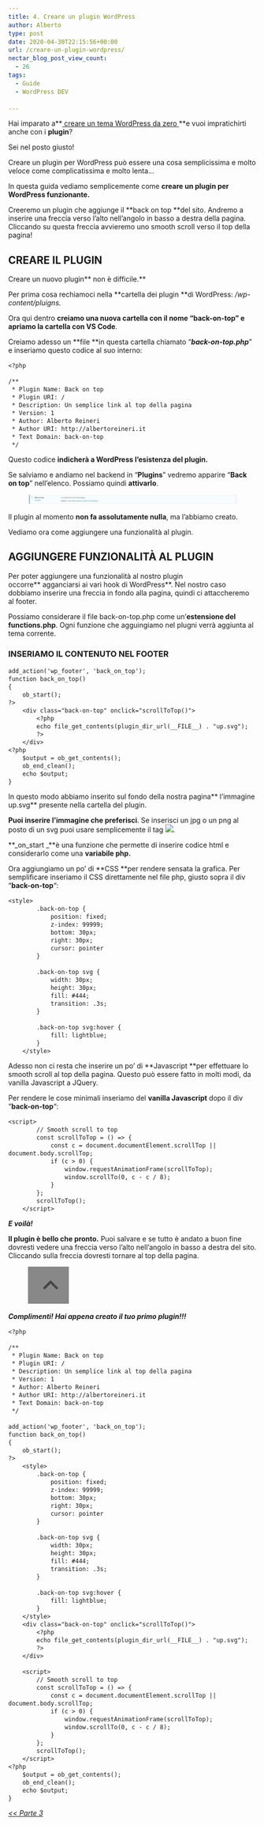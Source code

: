 ```yaml
---
title: 4. Creare un plugin WordPress
author: Alberto
type: post
date: 2020-04-30T22:15:56+00:00
url: /creare-un-plugin-wordpress/
nectar_blog_post_view_count:
  - 26
tags:
  - Guide
  - WordPress DEV

---
```

Hai imparato a**[ creare un tema WordPress da zero ][1]**e vuoi impratichirti anche con i **plugin**?

Sei nel posto giusto!

Creare un plugin per WordPress può essere una cosa semplicissima e molto veloce come complicatissima e molto lenta…

In questa guida vediamo semplicemente come **creare un plugin per WordPress funzionante.**

Creeremo un plugin che aggiunge il **back on top **del sito. Andremo a inserire una freccia verso l’alto nell’angolo in basso a destra della pagina. Cliccando su questa freccia avvieremo uno smooth scroll verso il top della pagina!

## CREARE IL PLUGIN

Creare un nuovo plugin** non è difficile.**

Per prima cosa rechiamoci nella **cartella dei plugin **di WordPress: _/wp-content/pluigns._

Ora qui dentro **creiamo una nuova cartella **con il nome “**back-on-top**” e apriamo la cartella con** VS Code**.

Creiamo adesso un **file **in questa cartella chiamato “_**back-on-top.php**_” e inseriamo questo codice al suo interno:

<pre class="wp-block-code"><code>&lt;?php

/**
 * Plugin Name: Back on top
 * Plugin URI: /
 * Description: Un semplice link al top della pagina
 * Version: 1
 * Author: Alberto Reineri
 * Author URI: http://albertoreineri.it
 * Text Domain: back-on-top
 */</code></pre>

Questo codice **indicherà a WordPress l’esistenza del plugin.**

Se salviamo e andiamo nel backend in “**Plugins**” vedremo apparire “**Back on top**” nell’elenco. Possiamo quindi **attivarlo**.<figure class="wp-block-image size-full">
<img alt="" class="wp-image-331" decoding="async" src="/assets/img/uploads/2022/03/image-41-1024x48-1.png"/> </figure>

Il plugin al momento **non fa assolutamente nulla**, ma l’abbiamo creato.

Vediamo ora come aggiungere una funzionalità al plugin.

## AGGIUNGERE FUNZIONALITÀ AL PLUGIN

Per poter aggiungere una funzionalità al nostro plugin occorre** agganciarsi ai vari hook di WordPress**. Nel nostro caso dobbiamo inserire una freccia in fondo alla pagina, quindi ci attaccheremo al footer.

Possiamo considerare il file back-on-top.php come un’**estensione del functions.php**. Ogni funzione che agguingiamo nel plugni verrà aggiunta al tema corrente.

### INSERIAMO IL CONTENUTO NEL FOOTER

<pre class="wp-block-code"><code>add_action('wp_footer', 'back_on_top');
function back_on_top()
{
    ob_start();
?&gt;
    &lt;div class="back-on-top" onclick="scrollToTop()"&gt;
        &lt;?php
        echo file_get_contents(plugin_dir_url(__FILE__) . "up.svg");
        ?&gt;
    &lt;/div&gt;
&lt;?php
    $output = ob_get_contents();
    ob_end_clean();
    echo $output;
}
</code></pre>

In questo modo abbiamo inserito sul fondo della nostra pagina** l’immagine up.svg** presente nella cartella del plugin.

**Puoi inserire l’immagine che preferisci**. Se inserisci un jpg o un png al posto di un svg puoi usare semplicemente il tag <img src="…"/>.

**_on_start _**è una funzione che permette di inserire codice html e considerarlo come una **variabile php.**

Ora aggiungiamo un po’ di **CSS **per rendere sensata la grafica. Per semplificare inseriamo il CSS direttamente nel file php, giusto sopra il div “**back-on-top**“:

<pre class="wp-block-code"><code>&lt;style&gt;
        .back-on-top {
            position: fixed;
            z-index: 99999;
            bottom: 30px;
            right: 30px;
            cursor: pointer
        }

        .back-on-top svg {
            width: 30px;
            height: 30px;
            fill: #444;
            transition: .3s;
        }

        .back-on-top svg:hover {
            fill: lightblue;
        }
    &lt;/style&gt;</code></pre>

Adesso non ci resta che inserire un po’ di **Javascript **per effettuare lo smooth scroll al top della pagina. Questo può essere fatto in molti modi, da vanilla Javascript a JQuery.

Per rendere le cose minimali inseriamo del **vanilla Javascript** dopo il div “**back-on-top**“:

<pre class="wp-block-code"><code>&lt;script&gt;
        // Smooth scroll to top
        const scrollToTop = () =&gt; {
            const c = document.documentElement.scrollTop || document.body.scrollTop;
            if (c &gt; 0) {
                window.requestAnimationFrame(scrollToTop);
                window.scrollTo(0, c - c / 8);
            }
        };
        scrollToTop();
    &lt;/script&gt;</code></pre>

**_E voilà!_**

**Il plugin è bello che pronto.** Puoi salvare e se tutto è andato a buon fine dovresti vedere una freccia verso l’alto nell’angolo in basso a destra del sito. Cliccando sulla freccia dovresti tornare al top della pagina.<figure class="wp-block-image size-full">
<img alt="" class="wp-image-332" decoding="async" src="/assets/img/uploads/2022/03/image-39-1.png"> </img></figure>

**_Complimenti! Hai appena creato il tuo primo plugin!!!_**



<pre class="wp-block-code"><code>&lt;?php

/**
 * Plugin Name: Back on top
 * Plugin URI: /
 * Description: Un semplice link al top della pagina
 * Version: 1
 * Author: Alberto Reineri
 * Author URI: http://albertoreineri.it
 * Text Domain: back-on-top
 */

add_action('wp_footer', 'back_on_top');
function back_on_top()
{
    ob_start();
?&gt;
    &lt;style&gt;
        .back-on-top {
            position: fixed;
            z-index: 99999;
            bottom: 30px;
            right: 30px;
            cursor: pointer
        }

        .back-on-top svg {
            width: 30px;
            height: 30px;
            fill: #444;
            transition: .3s;
        }

        .back-on-top svg:hover {
            fill: lightblue;
        }
    &lt;/style&gt;
    &lt;div class="back-on-top" onclick="scrollToTop()"&gt;
        &lt;?php
        echo file_get_contents(plugin_dir_url(__FILE__) . "up.svg");
        ?&gt;
    &lt;/div&gt;

    &lt;script&gt;
        // Smooth scroll to top
        const scrollToTop = () =&gt; {
            const c = document.documentElement.scrollTop || document.body.scrollTop;
            if (c &gt; 0) {
                window.requestAnimationFrame(scrollToTop);
                window.scrollTo(0, c - c / 8);
            }
        };
        scrollToTop();
    &lt;/script&gt;
&lt;?php
    $output = ob_get_contents();
    ob_end_clean();
    echo $output;
}
</code></pre>

_[&lt;&lt; Parte 3][2]_[][3]

 [1]: /creare-un-tema-wordpress-da-zero-parte-1/
 [2]: /creare-un-tema-wordpress-da-zero-parte-3/
 [3]: .local/assistenza/